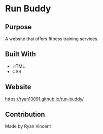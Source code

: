 # Run Buddy

## Purpose
A website that offers fitness training services.

## Built With
* HTML
* CSS

## Website
https://ryan13091.github.io/run-buddy/

## Contribution
Made by Ryan Vincent
